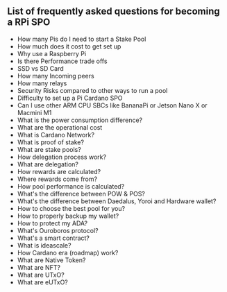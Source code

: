 ## List of frequently asked questions for becoming a RPi SPO

- How many Pis do I need to start a Stake Pool
- How much does it cost to get set up
- Why use a Raspberry Pi
- Is there Performance trade offs
- SSD vs SD Card
- How many Incoming peers
- How many relays
- Security Risks compared to other ways to run a pool
- Difficulty to set up a Pi Cardano SPO
- Can I use other ARM CPU SBCs like BananaPi or Jetson Nano X or Macmini M1
- What is the power consumption difference?
- What are the operational cost
- What is Cardano Network?
- What is proof of stake?
- What are stake pools?
- How delegation process work?
- What are delegation?
- How rewards are calculated?
- Where rewards come from?
- How pool performance is calculated?
- What's the difference between POW & POS?
- What's the difference between Daedalus, Yoroi and Hardware wallet?
- How to choose the best pool for you?
- How to properly backup my wallet?
- How to protect my ADA?
- What's Ouroboros protocol?
- What's a smart contract?
- What is ideascale?
- How Cardano era (roadmap) work?
- What are Native Token?
- What are NFT?
- What are UTxO?
- What are eUTxO?
